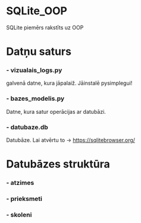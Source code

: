 # SQLite_OOP
SQLite piemērs rakstīts uz OOP
# Datņu saturs
### - vizualais_logs.py 
galvenā datne, kura jāpalaiž. Jāinstalē pysimplegui! <br>
### - bazes_modelis.py
Datne, kura satur operācijas ar datubāzi.<br>
### - datubaze.db 
Datubāze. Lai atvērtu to -> https://sqlitebrowser.org/<br>
# Datubāzes struktūra
### - atzimes

### - prieksmeti

### - skoleni


